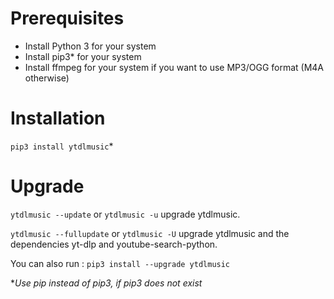 # Prerequisites

- Install Python 3 for your system
- Install pip3* for your system
- Install ffmpeg for your system if you want to use MP3/OGG format (M4A otherwise)

# Installation

``pip3 install ytdlmusic``*

# Upgrade

`` ytdlmusic --update `` or `` ytdlmusic -u `` upgrade ytdlmusic.

`` ytdlmusic --fullupdate `` or `` ytdlmusic -U `` upgrade ytdlmusic and the dependencies yt-dlp and youtube-search-python.

You can also run : ``pip3 install --upgrade ytdlmusic``

*_Use pip instead of pip3, if pip3 does not exist_